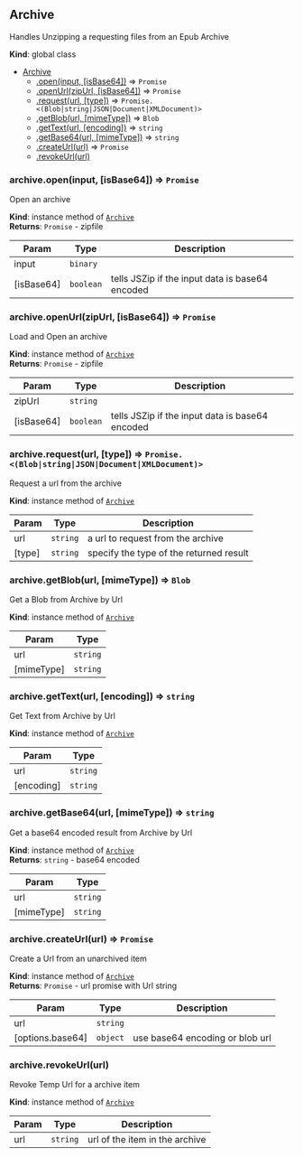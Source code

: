 <a name="Archive"></a>

## Archive
Handles Unzipping a requesting files from an Epub Archive

**Kind**: global class  

* [Archive](#Archive)
    * [.open(input, [isBase64])](#Archive+open) ⇒ <code>Promise</code>
    * [.openUrl(zipUrl, [isBase64])](#Archive+openUrl) ⇒ <code>Promise</code>
    * [.request(url, [type])](#Archive+request) ⇒ <code>Promise.&lt;(Blob\|string\|JSON\|Document\|XMLDocument)&gt;</code>
    * [.getBlob(url, [mimeType])](#Archive+getBlob) ⇒ <code>Blob</code>
    * [.getText(url, [encoding])](#Archive+getText) ⇒ <code>string</code>
    * [.getBase64(url, [mimeType])](#Archive+getBase64) ⇒ <code>string</code>
    * [.createUrl(url)](#Archive+createUrl) ⇒ <code>Promise</code>
    * [.revokeUrl(url)](#Archive+revokeUrl)

<a name="Archive+open"></a>

### archive.open(input, [isBase64]) ⇒ <code>Promise</code>
Open an archive

**Kind**: instance method of [<code>Archive</code>](#Archive)  
**Returns**: <code>Promise</code> - zipfile  

| Param | Type | Description |
| --- | --- | --- |
| input | <code>binary</code> |  |
| [isBase64] | <code>boolean</code> | tells JSZip if the input data is base64 encoded |

<a name="Archive+openUrl"></a>

### archive.openUrl(zipUrl, [isBase64]) ⇒ <code>Promise</code>
Load and Open an archive

**Kind**: instance method of [<code>Archive</code>](#Archive)  
**Returns**: <code>Promise</code> - zipfile  

| Param | Type | Description |
| --- | --- | --- |
| zipUrl | <code>string</code> |  |
| [isBase64] | <code>boolean</code> | tells JSZip if the input data is base64 encoded |

<a name="Archive+request"></a>

### archive.request(url, [type]) ⇒ <code>Promise.&lt;(Blob\|string\|JSON\|Document\|XMLDocument)&gt;</code>
Request a url from the archive

**Kind**: instance method of [<code>Archive</code>](#Archive)  

| Param | Type | Description |
| --- | --- | --- |
| url | <code>string</code> | a url to request from the archive |
| [type] | <code>string</code> | specify the type of the returned result |

<a name="Archive+getBlob"></a>

### archive.getBlob(url, [mimeType]) ⇒ <code>Blob</code>
Get a Blob from Archive by Url

**Kind**: instance method of [<code>Archive</code>](#Archive)  

| Param | Type |
| --- | --- |
| url | <code>string</code> | 
| [mimeType] | <code>string</code> | 

<a name="Archive+getText"></a>

### archive.getText(url, [encoding]) ⇒ <code>string</code>
Get Text from Archive by Url

**Kind**: instance method of [<code>Archive</code>](#Archive)  

| Param | Type |
| --- | --- |
| url | <code>string</code> | 
| [encoding] | <code>string</code> | 

<a name="Archive+getBase64"></a>

### archive.getBase64(url, [mimeType]) ⇒ <code>string</code>
Get a base64 encoded result from Archive by Url

**Kind**: instance method of [<code>Archive</code>](#Archive)  
**Returns**: <code>string</code> - base64 encoded  

| Param | Type |
| --- | --- |
| url | <code>string</code> | 
| [mimeType] | <code>string</code> | 

<a name="Archive+createUrl"></a>

### archive.createUrl(url) ⇒ <code>Promise</code>
Create a Url from an unarchived item

**Kind**: instance method of [<code>Archive</code>](#Archive)  
**Returns**: <code>Promise</code> - url promise with Url string  

| Param | Type | Description |
| --- | --- | --- |
| url | <code>string</code> |  |
| [options.base64] | <code>object</code> | use base64 encoding or blob url |

<a name="Archive+revokeUrl"></a>

### archive.revokeUrl(url)
Revoke Temp Url for a archive item

**Kind**: instance method of [<code>Archive</code>](#Archive)  

| Param | Type | Description |
| --- | --- | --- |
| url | <code>string</code> | url of the item in the archive |

